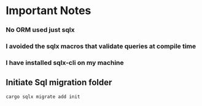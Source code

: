 
# Important Notes
### No ORM used just sqlx
### I avoided the sqlx macros that validate queries at compile time
### I have  installed sqlx-cli on my machine

## Initiate Sql migration folder
 ```cargo sqlx migrate add init```
